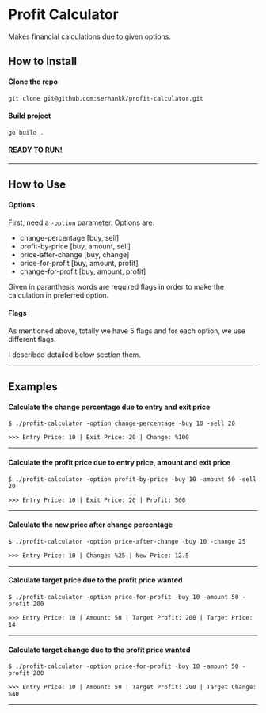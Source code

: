 # Profit Calculator

Makes financial calculations due to given options.

## How to Install

#### Clone the repo

`git clone git@github.com:serhankk/profit-calculator.git`

#### Build project

`go build .`

#### READY TO RUN!

---

## How to Use

#### Options

First, need a `-option` parameter. Options are:

- change-percentage [buy, sell]
- profit-by-price [buy, amount, sell]
- price-after-change [buy, change]
- price-for-profit [buy, amount, profit]
- change-for-profit [buy, amount, profit]

Given in paranthesis words are required flags in order to make the calculation in preferred option.

#### Flags

As mentioned above, totally we have 5 flags and for each option, we use different flags.

I described detailed below section them.

---

## Examples

#### Calculate the change percentage due to entry and exit price

`$ ./profit-calculator -option change-percentage -buy 10 -sell 20`

`>>> Entry Price: 10 | Exit Price: 20 | Change: %100`

---

#### Calculate the profit price due to entry price, amount and exit price

`$ ./profit-calculator -option profit-by-price -buy 10 -amount 50 -sell 20`

`>>> Entry Price: 10 | Exit Price: 20 | Profit: 500`

---

#### Calculate the new price after change percentage

`$ ./profit-calculator -option price-after-change -buy 10 -change 25`

`>>> Entry Price: 10 | Change: %25 | New Price: 12.5`

---

#### Calculate target price due to the profit price wanted

`$ ./profit-calculator -option price-for-profit -buy 10 -amount 50 -profit 200`

`>>> Entry Price: 10 | Amount: 50 | Target Profit: 200 | Target Price: 14`

---

#### Calculate target change due to the profit price wanted

`$ ./profit-calculator -option price-for-profit -buy 10 -amount 50 -profit 200`

`>>> Entry Price: 10 | Amount: 50 | Target Profit: 200 | Target Change: %40`

---

